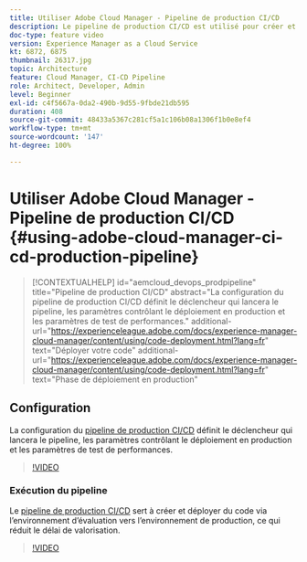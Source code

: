 ```yaml
---
title: Utiliser Adobe Cloud Manager - Pipeline de production CI/CD
description: Le pipeline de production CI/CD est utilisé pour créer et déployer du code via l’environnement d’évaluation vers l’environnement de production, ce qui réduit le délai de valorisation. La configuration du pipeline de production CI/CD définit le déclencheur qui lancera le pipeline, les paramètres contrôlant le déploiement en production et les paramètres de test de performances.
doc-type: feature video
version: Experience Manager as a Cloud Service
kt: 6872, 6875
thumbnail: 26317.jpg
topic: Architecture
feature: Cloud Manager, CI-CD Pipeline
role: Architect, Developer, Admin
level: Beginner
exl-id: c4f5667a-0da2-490b-9d55-9fbde21db595
duration: 408
source-git-commit: 48433a5367c281cf5a1c106b08a1306f1b0e8ef4
workflow-type: tm+mt
source-wordcount: '147'
ht-degree: 100%

---
```


# Utiliser Adobe Cloud Manager - Pipeline de production CI/CD {#using-adobe-cloud-manager-ci-cd-production-pipeline}

>[!CONTEXTUALHELP]
>id="aemcloud_devops_prodpipeline"
>title="Pipeline de production CI/CD"
>abstract="La configuration du pipeline de production CI/CD définit le déclencheur qui lancera le pipeline, les paramètres contrôlant le déploiement en production et les paramètres de test de performances."
>additional-url="https://experienceleague.adobe.com/docs/experience-manager-cloud-manager/content/using/code-deployment.html?lang=fr" text="Déployer votre code"
>additional-url="https://experienceleague.adobe.com/docs/experience-manager-cloud-manager/content/using/code-deployment.html?lang=fr" text="Phase de déploiement en production"

## Configuration

La configuration du [pipeline de production CI/CD](https://experienceleague.adobe.com/docs/experience-manager-cloud-manager/using/how-to-use/pipelines/configuring-production-pipelines.html?lang=fr) définit le déclencheur qui lancera le pipeline, les paramètres contrôlant le déploiement en production et les paramètres de test de performances.

>[!VIDEO](https://video.tv.adobe.com/v/26314?quality=12&learn=on)

### Exécution du pipeline

Le [pipeline de production CI/CD](https://experienceleague.adobe.com/docs/experience-manager-cloud-manager/content/using/code-deployment.html?lang=fr) sert à créer et déployer du code via l’environnement d’évaluation vers l’environnement de production, ce qui réduit le délai de valorisation.

>[!VIDEO](https://video.tv.adobe.com/v/26317?quality=12&learn=on)
